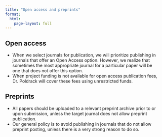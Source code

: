 ```yaml
---
title: "Open access and preprints"
format:
  html:
    page-layout: full
---
```



## Open access

- When we select journals for
publication, we will prioritize publishing in journals that offer an
Open Access option. However,
we realize that sometimes the most appropriate journal for a particular
paper will be one that does not offer this option.
- When project funding is not
available for open access publication fees, Dr. Poldrack will cover
these fees using unrestricted funds.

## Preprints

- All papers should be uploaded to
a relevant preprint archive prior to or upon submission, unless the
target journal does not allow preprint publication.
- Our general policy is to avoid
publishing in journals that do not allow preprint posting, unless there
is a very strong reason to do so.
